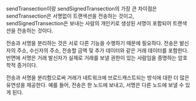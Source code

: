 sendTransection이랑 sendSignedTransection의 가장 큰 차이점은 sendTransection은 서명없이 트랜색션을 전송하는 것이고, sendSignedTransection은 보내는 사람의 개인키로 생성된 서명이 포함되어 트랜색션을 전송하는 것이다. 

전송과 서명을 분리하는 것은 서로 다른 기능을 수행하기 때문에 필요하다. 전송은 발신자의 주소, 수신자의 주소, 전송할 금액 및 추가 데이터와 같은 거래 데이터를 포함한다. 반면에 서명은 거래 발신자가 실제로 거래를 보낼 권한이 있는 사람임을 증명하는 암호학적 증거이다.

전송과 서명을 분리함으로써 거래가 네트워크에 브로드캐스트되는 방식에 대한 더 많은 유연성을 제공한다. 예를 들어, 전송은 한 노드에 보내고, 서명은 다른 노드에 보낼 수 있게 된다.